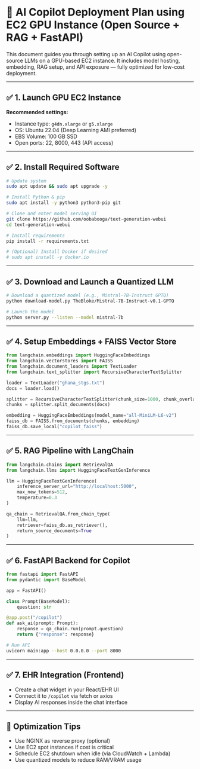 
# 🧠 AI Copilot Deployment Plan using EC2 GPU Instance (Open Source + RAG + FastAPI)

This document guides you through setting up an AI Copilot using open-source LLMs on a GPU-based EC2 instance. It includes model hosting, embedding, RAG setup, and API exposure — fully optimized for low-cost deployment.

---

## ✅ 1. Launch GPU EC2 Instance

**Recommended settings:**
- Instance type: `g4dn.xlarge` or `g5.xlarge`
- OS: Ubuntu 22.04 (Deep Learning AMI preferred)
- EBS Volume: 100 GB SSD
- Open ports: 22, 8000, 443 (API access)

---

## ✅ 2. Install Required Software

```bash
# Update system
sudo apt update && sudo apt upgrade -y

# Install Python & pip
sudo apt install -y python3 python3-pip git

# Clone and enter model serving UI
git clone https://github.com/oobabooga/text-generation-webui
cd text-generation-webui

# Install requirements
pip install -r requirements.txt

# (Optional) Install Docker if desired
# sudo apt install -y docker.io
```

---

## ✅ 3. Download and Launch a Quantized LLM

```bash
# Download a quantized model (e.g., Mistral-7B-Instruct GPTQ)
python download-model.py TheBloke/Mistral-7B-Instruct-v0.1-GPTQ

# Launch the model
python server.py --listen --model mistral-7b
```

---

## ✅ 4. Setup Embeddings + FAISS Vector Store

```python
from langchain.embeddings import HuggingFaceEmbeddings
from langchain.vectorstores import FAISS
from langchain.document_loaders import TextLoader
from langchain.text_splitter import RecursiveCharacterTextSplitter

loader = TextLoader("ghana_stgs.txt")
docs = loader.load()

splitter = RecursiveCharacterTextSplitter(chunk_size=1000, chunk_overlap=200)
chunks = splitter.split_documents(docs)

embedding = HuggingFaceEmbeddings(model_name="all-MiniLM-L6-v2")
faiss_db = FAISS.from_documents(chunks, embedding)
faiss_db.save_local("copilot_faiss")
```

---

## ✅ 5. RAG Pipeline with LangChain

```python
from langchain.chains import RetrievalQA
from langchain.llms import HuggingFaceTextGenInference

llm = HuggingFaceTextGenInference(
    inference_server_url="http://localhost:5000",
    max_new_tokens=512,
    temperature=0.3
)

qa_chain = RetrievalQA.from_chain_type(
    llm=llm,
    retriever=faiss_db.as_retriever(),
    return_source_documents=True
)
```

---

## ✅ 6. FastAPI Backend for Copilot

```python
from fastapi import FastAPI
from pydantic import BaseModel

app = FastAPI()

class Prompt(BaseModel):
    question: str

@app.post("/copilot")
def ask_ai(prompt: Prompt):
    response = qa_chain.run(prompt.question)
    return {"response": response}
```

```bash
# Run API
uvicorn main:app --host 0.0.0.0 --port 8000
```

---

## ✅ 7. EHR Integration (Frontend)

- Create a chat widget in your React/EHR UI
- Connect it to `/copilot` via fetch or axios
- Display AI responses inside the chat interface

---

## 🔐 Optimization Tips

- Use NGINX as reverse proxy (optional)
- Use EC2 spot instances if cost is critical
- Schedule EC2 shutdown when idle (via CloudWatch + Lambda)
- Use quantized models to reduce RAM/VRAM usage
